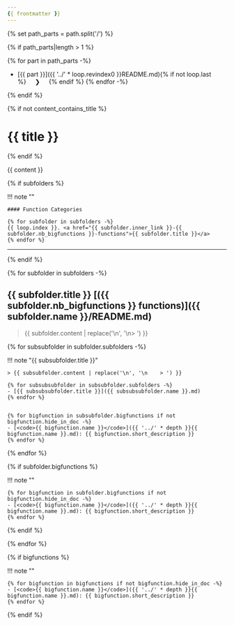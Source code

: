 ```yaml
---
{{ frontmatter }}
---
```


{% set path_parts = path.split('/') %}

{% if path_parts|length > 1 %}

<div class="breadcrumb" markdown>

{% for part in path_parts -%}
- [{{ part }}]({{ '../' * loop.revindex0 }}README.md){% if not loop.last %}<span style="margin: 0 20px">❯</span>{% endif %}
{% endfor -%}

</div>

{% endif %}


{% if not content_contains_title %}
# {{ title }}
{% endif %}


{{ content }}


{% if subfolders %}

!!! note ""

    #### Function Categories

    {% for subfolder in subfolders -%}
    {{ loop.index }}. <a href="{{ subfolder.inner_link }}-{{ subfolder.nb_bigfunctions }}-functions">{{ subfolder.title }}</a>
    {% endfor %}

---
{% endif %}


{% for subfolder in subfolders -%}

## {{ subfolder.title }} [({{ subfolder.nb_bigfunctions }} functions)]({{ subfolder.name }}/README.md)

> {{ subfolder.content | replace('\n', '\n> ') }}


{% for subsubfolder in subfolder.subfolders -%}


!!! note "{{ subsubfolder.title }}"

    > {{ subsubfolder.content | replace('\n', '\n    > ') }}

    {% for subsubsubfolder in subsubfolder.subfolders -%}
    - [{{ subsubsubfolder.title }}]({{ subsubsubfolder.name }}.md)
    {% endfor %}


    {% for bigfunction in subsubfolder.bigfunctions if not bigfunction.hide_in_doc -%}
    - [<code>{{ bigfunction.name }}</code>]({{ '../' * depth }}{{ bigfunction.name }}.md): {{ bigfunction.short_description }}
    {% endfor %}


{% endfor %}


{% if subfolder.bigfunctions %}

!!! note ""

    {% for bigfunction in subfolder.bigfunctions if not bigfunction.hide_in_doc -%}
    - [<code>{{ bigfunction.name }}</code>]({{ '../' * depth }}{{ bigfunction.name }}.md): {{ bigfunction.short_description }}
    {% endfor %}

{% endif %}


{% endfor %}



{% if bigfunctions %}

!!! note ""

    {% for bigfunction in bigfunctions if not bigfunction.hide_in_doc -%}
    - [<code>{{ bigfunction.name }}</code>]({{ '../' * depth }}{{ bigfunction.name }}.md): {{ bigfunction.short_description }}
    {% endfor %}


{% endif %}
